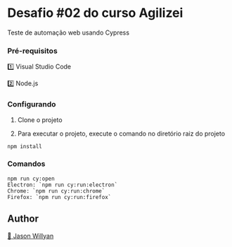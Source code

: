 # Desafio #02 do curso Agilizei 

Teste de automação web usando Cypress

### Pré-requisitos 

1️⃣ Visual Studio Code

2️⃣ Node.js

### Configurando

1. Clone o projeto

2. Para executar o projeto, execute o comando no diretório raiz do projeto

```
npm install
```

### Comandos

```
npm run cy:open
Electron: `npm run cy:run:electron`
Chrome: `npm run cy:run:chrome`
Firefox: `npm run cy:run:firefox`

```

## Author

<a target="_blank" href="https://github.com/jasonwillyan">👤 Jason Willyan </a>

